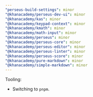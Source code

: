 ```yaml
---
"perseus-build-settings": minor
"@khanacademy/perseus-dev-ui": minor
"@khanacademy/kas": minor
"@khanacademy/keypad-context": minor
"@khanacademy/kmath": minor
"@khanacademy/math-input": minor
"@khanacademy/perseus": minor
"@khanacademy/perseus-core": minor
"@khanacademy/perseus-editor": minor
"@khanacademy/perseus-linter": minor
"@khanacademy/perseus-score": minor
"@khanacademy/pure-markdown": minor
"@khanacademy/simple-markdown": minor
---
```


Tooling:

- Switching to `pnpm`.
